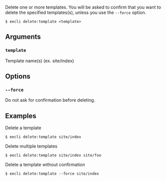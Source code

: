 Delete one or more templates. You will be asked to confirm that you want to delete the specified templates(s), unless you use the `--force` option.

```
$ eecli delete:template <template>
```

## Arguments

### `template`

Template name(s) (ex. site/index)

## Options

### `--force`

Do not ask for confirmation before deleting.

## Examples

Delete a template

```
$ eecli delete:template site/index
```

Delete multiple templates

```
$ eecli delete:template site/index site/foo
```

Delete a template without confirmation

```
$ eecli delete:template --force site/index
```